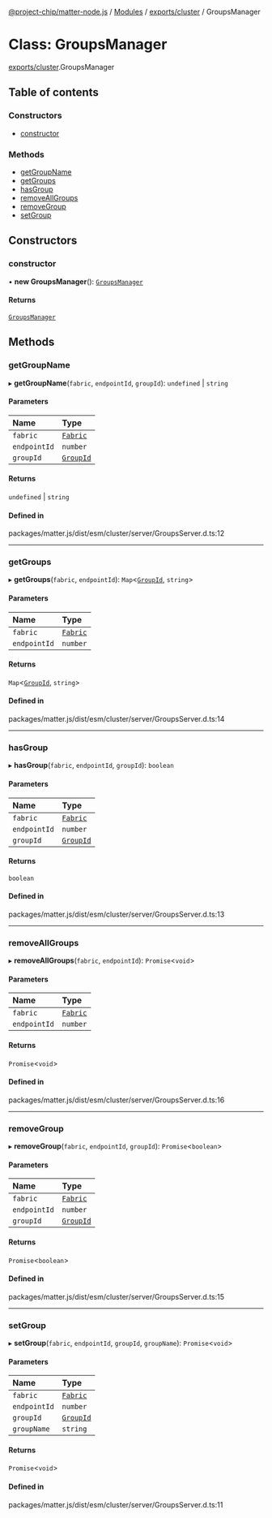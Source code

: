[@project-chip/matter-node.js](../README.md) / [Modules](../modules.md) / [exports/cluster](../modules/exports_cluster.md) / GroupsManager

# Class: GroupsManager

[exports/cluster](../modules/exports_cluster.md).GroupsManager

## Table of contents

### Constructors

- [constructor](exports_cluster.GroupsManager.md#constructor)

### Methods

- [getGroupName](exports_cluster.GroupsManager.md#getgroupname)
- [getGroups](exports_cluster.GroupsManager.md#getgroups)
- [hasGroup](exports_cluster.GroupsManager.md#hasgroup)
- [removeAllGroups](exports_cluster.GroupsManager.md#removeallgroups)
- [removeGroup](exports_cluster.GroupsManager.md#removegroup)
- [setGroup](exports_cluster.GroupsManager.md#setgroup)

## Constructors

### constructor

• **new GroupsManager**(): [`GroupsManager`](exports_cluster.GroupsManager.md)

#### Returns

[`GroupsManager`](exports_cluster.GroupsManager.md)

## Methods

### getGroupName

▸ **getGroupName**(`fabric`, `endpointId`, `groupId`): `undefined` \| `string`

#### Parameters

| Name | Type |
| :------ | :------ |
| `fabric` | [`Fabric`](exports_fabric.Fabric.md) |
| `endpointId` | `number` |
| `groupId` | [`GroupId`](../modules/exports_datatype.md#groupid) |

#### Returns

`undefined` \| `string`

#### Defined in

packages/matter.js/dist/esm/cluster/server/GroupsServer.d.ts:12

___

### getGroups

▸ **getGroups**(`fabric`, `endpointId`): `Map`\<[`GroupId`](../modules/exports_datatype.md#groupid), `string`\>

#### Parameters

| Name | Type |
| :------ | :------ |
| `fabric` | [`Fabric`](exports_fabric.Fabric.md) |
| `endpointId` | `number` |

#### Returns

`Map`\<[`GroupId`](../modules/exports_datatype.md#groupid), `string`\>

#### Defined in

packages/matter.js/dist/esm/cluster/server/GroupsServer.d.ts:14

___

### hasGroup

▸ **hasGroup**(`fabric`, `endpointId`, `groupId`): `boolean`

#### Parameters

| Name | Type |
| :------ | :------ |
| `fabric` | [`Fabric`](exports_fabric.Fabric.md) |
| `endpointId` | `number` |
| `groupId` | [`GroupId`](../modules/exports_datatype.md#groupid) |

#### Returns

`boolean`

#### Defined in

packages/matter.js/dist/esm/cluster/server/GroupsServer.d.ts:13

___

### removeAllGroups

▸ **removeAllGroups**(`fabric`, `endpointId`): `Promise`\<`void`\>

#### Parameters

| Name | Type |
| :------ | :------ |
| `fabric` | [`Fabric`](exports_fabric.Fabric.md) |
| `endpointId` | `number` |

#### Returns

`Promise`\<`void`\>

#### Defined in

packages/matter.js/dist/esm/cluster/server/GroupsServer.d.ts:16

___

### removeGroup

▸ **removeGroup**(`fabric`, `endpointId`, `groupId`): `Promise`\<`boolean`\>

#### Parameters

| Name | Type |
| :------ | :------ |
| `fabric` | [`Fabric`](exports_fabric.Fabric.md) |
| `endpointId` | `number` |
| `groupId` | [`GroupId`](../modules/exports_datatype.md#groupid) |

#### Returns

`Promise`\<`boolean`\>

#### Defined in

packages/matter.js/dist/esm/cluster/server/GroupsServer.d.ts:15

___

### setGroup

▸ **setGroup**(`fabric`, `endpointId`, `groupId`, `groupName`): `Promise`\<`void`\>

#### Parameters

| Name | Type |
| :------ | :------ |
| `fabric` | [`Fabric`](exports_fabric.Fabric.md) |
| `endpointId` | `number` |
| `groupId` | [`GroupId`](../modules/exports_datatype.md#groupid) |
| `groupName` | `string` |

#### Returns

`Promise`\<`void`\>

#### Defined in

packages/matter.js/dist/esm/cluster/server/GroupsServer.d.ts:11
